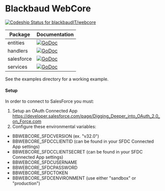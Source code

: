 # Blackbaud WebCore

[ ![Codeship Status for blackbaudIT/webcore](https://codeship.com/projects/8294cd40-566a-0133-7143-166e04e6001d/status?branch=master)](https://codeship.com/projects/109347)

Package | Documentation
--------|--------------
entities|[![GoDoc](https://godoc.org/github.com/blackbaudIT/webcore/entities?status.svg)](https://godoc.org/github.com/blackbaudIT/webcore/entities)
handlers|[![GoDoc](https://godoc.org/github.com/blackbaudIT/webcore/handlers?status.svg)](https://godoc.org/github.com/blackbaudIT/webcore/handlers)
salesforce|[![GoDoc](https://godoc.org/github.com/blackbaudIT/webcore/data/salesforce?status.svg)](https://godoc.org/github.com/blackbaudIT/webcore/data/salesforce)
services|[![GoDoc](https://godoc.org/github.com/blackbaudIT/webcore/services?status.svg)](https://godoc.org/github.com/blackbaudIT/webcore/services)

See the examples directory for a working example.

#### Setup
In order to connect to SalesForce you must:

1. Setup an OAuth Connected App
https://developer.salesforce.com/page/Digging_Deeper_into_OAuth_2.0_on_Force.com
2. Configure these environmental variables:
  * BBWEBCORE_SFDCVERSION (ex. "v32.0")
  * BBWEBCORE_SFDCCLIENTID (can be found in your SFDC Connected App settings)
  * BBWEBCORE_SFDCCLIENTSECRET (can be found in your SFDC Connected App settings)
  * BBWEBCORE_SFDCUSERNAME
  * BBWEBCORE_SFDCPASSWORD
  * BBWEBCORE_SFDCTOKEN
  * BBWEBCORE_SFDCENVIRONMENT (use either "sandbox" or "production")
